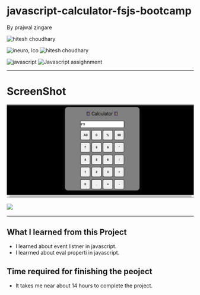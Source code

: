 # javascript-calculator-fsjs-bootcamp

By prajwal zingare

![hitesh choudhary](https://img.shields.io/badge/Prajwal--Zingare-JS--Developer-green)

![ineuro, lco](https://img.shields.io/badge/iNeuron-LCO-green)
![hitesh choudhary](https://img.shields.io/badge/Hitesh--Choudhary-JS--bootcamp-red)

![javascript](https://img.shields.io/badge/javascript-orange)
![Javascript assighnment](https://img.shields.io/badge/javascript-Assighnment-orange)


---
# ScreenShot

![myproject](/js-calculator.png)


[ <img src= "https://img.shields.io/badge/Go LiVE-1DA1F?style=for-the-badge&logo=&logoColor=white" />](https://calculator-fsjs-hc.netlify.app/) 

---
## What I learned from this Project
  - I learned about event listner in javascript.
  - I learrned about eval properti in javascript.

  ## Time required for finishing the peoject
  - It takes me near about 14 hours to complete the project.